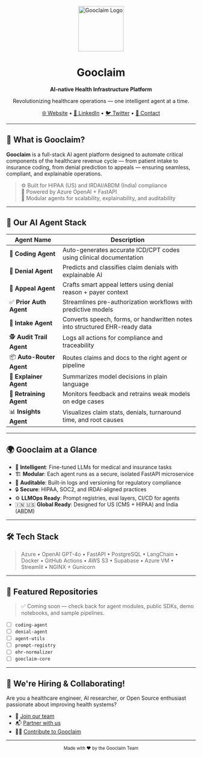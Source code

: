<div align="center">
  <img src="https://res.cloudinary.com/dvgoquoqv/image/upload/v1752180318/Frame_11_1_x17ptf.png" alt="Gooclaim Logo" height="120"/>
  <h1>Gooclaim</h1>
  <p><strong>AI-native Health Infrastructure Platform</strong></p>
  <p>Revolutionizing healthcare operations — one intelligent agent at a time.</p>

  <a href="https://gooclaim.com">🌐 Website</a> • 
  <a href="https://linkedin.com/company/gooclaim">🔗 LinkedIn</a> • 
  <a href="https://twitter.com/gooclaim">🐦 Twitter</a> • 
  <a href="mailto:team@gooclaim.com">📧 Contact</a>
</div>

---

## 🧠 What is Gooclaim?

**Gooclaim** is a full-stack AI agent platform designed to automate critical components of the healthcare revenue cycle — from patient intake to insurance coding, from denial prediction to appeals — ensuring seamless, compliant, and explainable operations.

> ⚙️ Built for HIPAA (US) and IRDAI/ABDM (India) compliance  
> 🤖 Powered by Azure OpenAI + FastAPI  
> 🧱 Modular agents for scalability, explainability, and auditability

---

## 🏥 Our AI Agent Stack

| Agent Name          | Description                                                                 |
|---------------------|-----------------------------------------------------------------------------|
| 🧾 **Coding Agent**      | Auto-generates accurate ICD/CPT codes using clinical documentation         |
| 🚫 **Denial Agent**      | Predicts and classifies claim denials with explainable AI                  |
| 📩 **Appeal Agent**      | Crafts smart appeal letters using denial reason + payer context            |
| ✅ **Prior Auth Agent**  | Streamlines pre-authorization workflows with predictive models             |
| 📝 **Intake Agent**      | Converts speech, forms, or handwritten notes into structured EHR-ready data |
| 🕵️ **Audit Trail Agent** | Logs all actions for compliance and traceability                           |
| 📦 **Auto-Router Agent** | Routes claims and docs to the right agent or pipeline                      |
| 📘 **Explainer Agent**   | Summarizes model decisions in plain language                               |
| 🔁 **Retraining Agent**  | Monitors feedback and retrains weak models on edge cases                   |
| 📊 **Insights Agent**    | Visualizes claim stats, denials, turnaround time, and root causes          |

---

## 🌍 Gooclaim at a Glance

- 🔬 **Intelligent**: Fine-tuned LLMs for medical and insurance tasks
- 🏗️ **Modular**: Each agent runs as a secure, isolated FastAPI microservice
- 📜 **Auditable**: Built-in logs and versioning for regulatory compliance
- 🔒 **Secure**: HIPAA, SOC2, and IRDAI-aligned practices
- ⚙️ **LLMOps Ready**: Prompt registries, eval layers, CI/CD for agents
- 🇮🇳 🇺🇸 **Global Ready**: Designed for US (CMS + HIPAA) and India (ABDM)

---

## 🛠 Tech Stack

> Azure • OpenAI GPT-4o • FastAPI • PostgreSQL • LangChain • Docker • GitHub Actions • AWS S3 • Supabase • Azure VM • Streamlit • NGINX + Gunicorn

---

## 📂 Featured Repositories

> ✅ Coming soon — check back for agent modules, public SDKs, demo notebooks, and sample pipelines.

- [ ] `coding-agent`
- [ ] `denial-agent`
- [ ] `agent-utils`
- [ ] `prompt-registry`
- [ ] `ehr-normalizer`
- [ ] `gooclaim-core`

---

## 🤝 We're Hiring & Collaborating!

Are you a healthcare engineer, AI researcher, or Open Source enthusiast passionate about improving health systems?

- 💼 [Join our team](https://gooclaim.com/careers)
- 📬 [Partner with us](mailto:contact@gooclaim.com)
- 🧑‍💻 [Contribute to Gooclaim](https://github.com/Gooclaim)

---

<div align="center">
  <sub>Made with ❤️ by the Gooclaim Team</sub>
</div>
